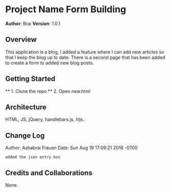# Project Name Form Building

**Author**: Brai
**Version**: 1.0.1 

## Overview
This application is a blog, I added a feature where I can add new articles so that I keep the blog up to date. There is a second page that has been added to create a form to added new blog posts.

## Getting Started
** 1. Clone the repo
** 2. Open new.html

## Architecture
HTML, JS, jQuery, handlebars.js, hljs.
## Change Log
Author: Ashabrai Frauen 
Date:   Sun Aug 19 17:09:21 2018 -0700

    added the json entry box

## Credits and Collaborations
None. 